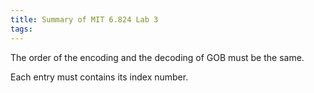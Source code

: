 ```yaml
---
title: Summary of MIT 6.824 Lab 3
tags:
---
```


The order of the encoding and the decoding of GOB must be the same.

Each entry must contains its index number.
